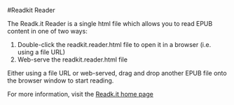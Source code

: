 
#Readkit Reader

The Readk.it Reader is a single html file which allows you to read EPUB content in one of two ways:

1. Double-click the readkit.reader.html file to open it in a browser (i.e. using a file URL)
2. Web-serve the readkit.reader.html file

Either using a file URL or web-served, drag and drop another EPUB file onto the browser window to start reading.

For more information, visit the [Readk.it home page](http://readk.it)
      